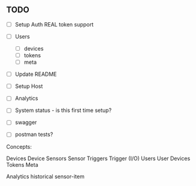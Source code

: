 ## TODO

  * [ ] Setup Auth REAL token support
  * [ ] Users
    - [ ] devices
    - [ ] tokens
    - [ ] meta
  * [ ] Update README
  * [ ] Setup Host
  * [ ] Analytics
  * [ ] System status - is this first time setup?
  * [ ] swagger
  * [ ] postman tests?



Concepts:

Devices
  Device
    Sensors
      Sensor
    Triggers
      Trigger (I/O)
Users
  User
    Devices
    Tokens
    Meta

Analytics
  historical
    sensor-item
